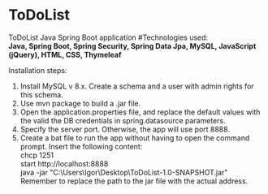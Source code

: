 # ToDoList
ToDoList Java Spring Boot application
#Technologies used:  
**Java, Spring Boot, Spring Security, Spring Data Jpa, MySQL, JavaScript (jQuery), HTML, CSS, Thymeleaf**

Installation steps:
1. Install MySQL v 8.x. Create a schema and a user with admin rights for this schema.  
2. Use mvn package to build a .jar file.  
3. Open the application.properties file, and replace the default values with the valid the DB credentials in 
spring.datasource parameters.  
4. Specify the server port. Otherwise, the app will use port 8888.  
5. Create a bat file to run the app without having to open the command prompt. 
Insert the following content:   
  chcp 1251  
  start http://localhost:8888  
  java -jar "C:\Users\Igor\Desktop\ToDoList-1.0-SNAPSHOT.jar"  
Remember to replace the path to the jar file with the actual address. 

